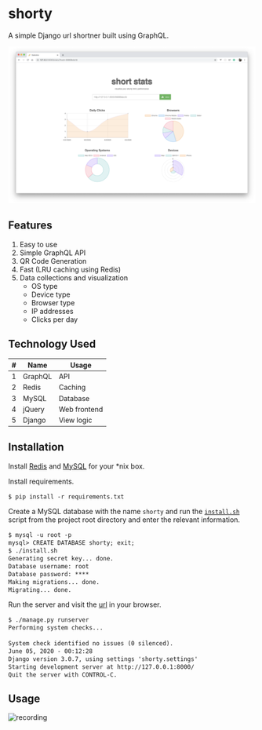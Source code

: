 # shorty
A simple Django url shortner built using GraphQL.

![stats](imgs/stats.png)

## Features

1. Easy to use
2. Simple GraphQL API
3. QR Code Generation
4. Fast (LRU caching using Redis)
5. Data collections and visualization
    - OS type
    - Device type
    - Browser type
    - IP addresses
    - Clicks per day

## Technology Used

| # | Name    | Usage        |
|---|---------|--------------|
| 1 | GraphQL | API          |
| 2 | Redis   | Caching      |
| 3 | MySQL   | Database     |
| 4 | jQuery  | Web frontend |
| 5 | Django  | View logic   |

## Installation

Install [Redis](https://redis.io/) and [MySQL](https://www.mysql.com/) for your *nix box.

Install requirements.

```shell script
$ pip install -r requirements.txt
```

Create a MySQL database with the name `shorty` and run the [`install.sh`](install.sh) script from the project root 
directory and enter the relevant information.

```shell script
$ mysql -u root -p
mysql> CREATE DATABASE shorty; exit;
$ ./install.sh
Generating secret key... done.
Database username: root
Database password: ****
Making migrations... done.
Migrating... done.
```

Run the server and visit the [url](http://localhost:8000) in your browser.

```shell script
$ ./manage.py runserver
Performing system checks...

System check identified no issues (0 silenced).
June 05, 2020 - 00:12:28
Django version 3.0.7, using settings 'shorty.settings'
Starting development server at http://127.0.0.1:8000/
Quit the server with CONTROL-C.
```

## Usage

![recording](imgs/recording.gif)
